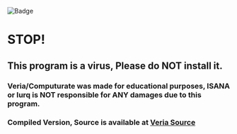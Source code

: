 ![Badge](https://forthebadge.com/images/badges/open-source.svg)
# STOP!
## This program is a virus, Please do NOT install it.

### Veria/Computurate was made for educational purposes, ISANA or Iurq is NOT responsible for ANY damages due to this program.

### Compiled Version, Source is available at [Veria Source](https://github.com/Iurq/VeriaSource)

